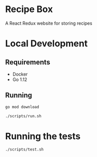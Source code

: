 # Recipe Box

A React Redux website for storing recipes

# Local Development
## Requirements
* Docker
* Go 1.12

## Running
```bash
go mod download

./scripts/run.sh
```

# Running the tests
```bash
./scripts/test.sh
```
